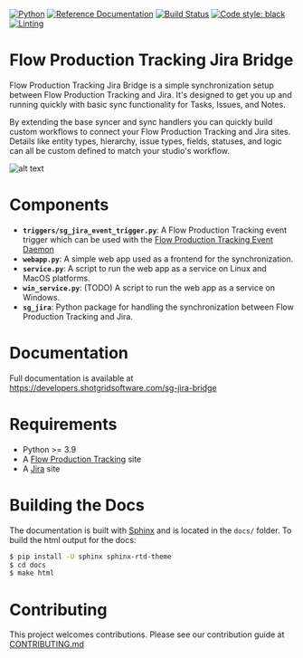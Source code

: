 [![Python](https://img.shields.io/badge/python-3.11-blue.svg)](https://www.python.org/)
[![Reference Documentation](http://img.shields.io/badge/doc-reference-blue.svg)](http://developers.shotgridsoftware.com/sg-jira-bridge)
[![Build Status](https://dev.azure.com/shotgun-ecosystem/ShotGrid%20Jira%20Bridge/_apis/build/status/shotgunsoftware.sg-jira-bridge?branchName=master)](https://dev.azure.com/shotgun-ecosystem/ShotGrid%20Jira%20Bridge/_build/latest?definitionId=119&branchName=master)
[![Code style: black](https://img.shields.io/badge/code%20style-black-000000.svg)](https://github.com/psf/black)
[![Linting](https://img.shields.io/badge/PEP8%20by-Hound%20CI-a873d1.svg)](https://houndci.com)

# Flow Production Tracking Jira Bridge

Flow Production Tracking Jira Bridge is a simple synchronization setup between Flow Production Tracking and Jira. It's designed to get you up and running quickly with basic sync functionality for Tasks, Issues, and Notes.

By extending the base syncer and sync handlers you can quickly build custom workflows to connect your Flow Production Tracking and Jira sites. Details like entity types, hierarchy, issue types, fields, statuses, and logic can all be custom defined to match your studio's workflow.

![alt text](https://developers.shotgridsoftware.com/sg-jira-bridge/_images/sg_jira_bridge_workflow.png "PTR Jira Bridge Overview")

# Components

- **`triggers/sg_jira_event_trigger.py`**: A Flow Production Tracking event trigger which can be used with the [Flow Production Tracking Event Daemon](https://github.com/shotgunsoftware/shotgunEvents)
- **`webapp.py`**: A simple web app used as a frontend for the synchronization.
- **`service.py`**: A script to run the web app as a service on Linux and MacOS platforms.
- **`win_service.py`**:  (TODO) A script to run the web app as a service on Windows.
- **`sg_jira`**: Python package for handling the synchronization between Flow Production Tracking and Jira.

# Documentation

Full documentation is available at https://developers.shotgridsoftware.com/sg-jira-bridge

# Requirements

- Python >= 3.9
- A [Flow Production Tracking](https://autodesk.com/products/flow-production-tracking) site
- A [Jira](https://www.atlassian.com/software/jira) site

# Building the Docs
The documentation is built with [Sphinx](http://www.sphinx-doc.org) and is located in the `docs/` folder. To build the html output for the docs:

```bash
$ pip install -U sphinx sphinx-rtd-theme
$ cd docs
$ make html
```


# Contributing

This project welcomes contributions. Please see our contribution guide at
[CONTRIBUTING.md](CONTRIBUTING.md)
